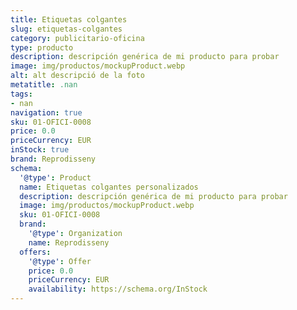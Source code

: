 ```yaml
---
title: Etiquetas colgantes
slug: etiquetas-colgantes
category: publicitario-oficina
type: producto
description: descripción genérica de mi producto para probar
image: img/productos/mockupProduct.webp
alt: alt descripció de la foto
metatitle: .nan
tags:
- nan
navigation: true
sku: 01-OFICI-0008
price: 0.0
priceCurrency: EUR
inStock: true
brand: Reprodisseny
schema:
  '@type': Product
  name: Etiquetas colgantes personalizados
  description: descripción genérica de mi producto para probar
  image: img/productos/mockupProduct.webp
  sku: 01-OFICI-0008
  brand:
    '@type': Organization
    name: Reprodisseny
  offers:
    '@type': Offer
    price: 0.0
    priceCurrency: EUR
    availability: https://schema.org/InStock
---
```

